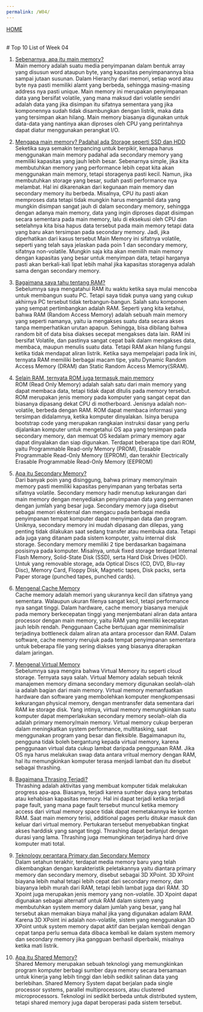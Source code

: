 ```yaml
---
permalink: /W04/
---
```

[HOME](../)

<br>
# Top 10 List of Week 04

1. [Sebenarnya, apa itu main memory?](https://technologyinformation97.blogspot.com/2016/11/pengertian-dan-peraranan-main.html)<br>
Main memory adalah suatu media penyimpanan dalam bentuk array yang disusun word ataupun byte, yang kapasitas penyimpanannya bisa sampai jutaan susunan. Dalam Hierarchy dari memori, setiap word atau byte nya pasti memiliki alamt yang berbeda, sehingga masing-masing address nya pasti unique. Main memory ini merupakan penyimpanan data yang bersifat volatile, yang mana maksud dari volatile sendiri adalah data yang jika disimpan itu sifatnya sementara yang jika komponennya sudah tidak disambungkan dengan listrik, maka data yang tersimpan akan hilang. Main memory biasanya digunakan untuk data-data yang nantinya akan diproses oleh CPU yang perintahnya dapat diatur menggunakan perangkat I/O.

2. [Mengapa main memory? Padahal ada Storage seperti SSD dan HDD](https://www.geeksforgeeks.org/difference-between-primary-and-secondary-memory/)<br>
Seketika saya semakin terpancing untuk berpikir, kenapa harus menggunakan main memory padahal ada secondary memory yang memiliki kapasitas yang jauh lebih besar. Sebenarnya simple, jika kita membutuhkan memory yang performance lebih cepat kita akan menggunakan main memory, tetapi storagenya pasti kecil. Namun, jika membutuhkan storage yang besar, sudah pasti performance nya melambat. Hal ini dikarenakan dari kegunaan main memory dan secondary memory itu berbeda. Misalnya, CPU itu pasti akan memproses data tetapi tidak mungkin harus mengambil data yang mungkin disimpan sangat jauh di dalam secondary memory, sehingga dengan adanya main memory, data yang ingin diproses dapat disimpan secara sementara pada main memory, lalu di eksekusi oleh CPU dan setelahnya kita bisa hapus data tersebut pada main memory tetapi data yang baru akan tersimpan pada secondary memory. Jadi, jika diperhatikan dari kasus tersebut Main Memory ini sifatnya volatile, seperti yang telah saya jelaskan pada poin 1 dan secondary memory, sifatnya non-volatile. Mungkin saja kita akan memilih main memory dengan kapasitas yang besar untuk menyimpan data, tetapi harganya pasti akan berkali-kali lipat lebih mahal jika kapasitas storagenya adalah sama dengan secondary memory.

3. [Bagaimana saya tahu tentang RAM?](https://www.enterprisestorageforum.com/storage-hardware/types-of-computer-memory.html)<br>
Sebelumnya saya mengatahui RAM itu waktu ketika saya mulai mencoba untuk membangun suatu PC. Tetapi saya tidak punya uang yang cukup akhirnya PC tersebut tidak terbangun-bangun. Salah satu komponen yang sempat pertimbangkan adalah RAM. Seperti yang kita ketahui, bahwa RAM (Random Access Memory) adalah sebuah main memory yang seperti namanya, yaitu ia mengakses suatu data secara akses tanpa memperhatikan urutan apapun. Sehingga, bisa dibilang bahwa random bit of data bisa diakses secepat mengakses data lain. RAM ini bersifat Volatile, dan pastinya sangat cepat baik dalam mengakses data, membaca, maupun menulis suatu data. Tetapi RAM akan hilang fungsi ketika tidak mendapat aliran listrik. Ketika saya mempelajari pada link ini, ternyata RAM memiliki berbagai macam tipe, yaitu Dynamic Random Access Memory (DRAM) dan Static Random Access Memory(SRAM).

4. [Selain RAM, ternyata ROM juga termasuk main memory](https://www.enterprisestorageforum.com/storage-hardware/types-of-computer-memory.html)<br>
ROM (Read Only Memory) adalah salah satu dari main memory yang dapat membaca data, tetapi tidak dapat ditulis pada memory tersebut. ROM merupakan jenis memory pada komputer yang sangat cepat dan biasanya dipasang dekat CPU di motherboard. Jenisnya adalah non-volatile, berbeda dengan RAM. ROM dapat membaca informasi yang tersimpan didalamnya, ketika komputer dinyalakan. Isinya berupa bootstrap code yang merupakan rangkaian instruksi dasar yang perlu dijalankan komputer untuk mengetahui OS apa yang tersimpan pada secondary memory, dan memuat OS kedalam primary memory agar dapat dinyalakan dan siap digunakan. Terdapat beberapa tipe dari ROM, yaitu Programmable Read-only Memory (PROM), Erasable Programmable Read-Only Memory (EPROM), dan terakhir Electrically Erasable Programmable Read-Only Memory (EEPROM)

5. [Apa itu Secondary Memory?](https://www.geeksforgeeks.org/introduction-of-secondary-memory/)<br>
Dari banyak poin yang disinggung, bahwa primary memory/main memory pasti memiliki kapasitas penyimpanan yang terbatas serta sifatnya volatile. Secondary memory hadir menutup kekurangan dari main memory dengan menyediakan penyimpanan data yang permanen dengan jumlah yang besar juga. Secondary memory juga disebut sebagai memori eksternal dan mengacu pada berbagai media penyimpanan tempat komputer dapat menyimpan data dan program. Uniknya, secondary memory ini mudah dipasang dan dilepas, yang penting tidak dilakukan saat sedang transfer atau membuka data. Tetapi ada juga yang ditanam pada sistem komputer, yaitu internal disk storage. Secondary memory memiliki 2 tipe berdasarkan bagaimana posisinya pada komputer. Misalnya, untuk fixed storage terdapat Internal Flash Memory, Solid-State Disk (SSD), serta Hard Disk Drives (HDD). Untuk yang removable storage, ada Optical Discs (CD, DVD, Blu-ray Disc), Memory Card, Floppy Disk, Magnetic tapes, Disk packs, serta Paper storage (punched tapes, punched cards).

6. [Mengenal Cache Memory](https://idwebhost.com/blog/pengertian-fungsi-dan-tipe-cache-pada-komputer/)<br>
Cache memory adalah memori yang ukurannya kecil dan sifatnya yang sementara. Walaupun ukuran filenya sangat kecil, tetapi performance nya sangat tinggi. Dalam hardware, cache memory biasanya merujuk pada memory berkecepatan tinggi yang menjembatani aliran data antara processor dengan main memory, yaitu RAM yang memiliki kecepatan jauh lebih rendah. Penggunaan Cache bertujuan agar meminimalisir terjadinya bottleneck dalam aliran ata antara processor dan RAM. Dalam software, cache memory merujuk pada tempat penyimpanan sementara untuk beberapa file yang sering diakses yang biasanya diterapkan dalam jaringan.

7. [Mengenal Virtual Memory](https://searchstorage.techtarget.com/definition/virtual-memory)<br>
Sebelumnya saya mengira bahwa Virtual Memory itu seperti cloud storage. Ternyata saya salah. Virtual Memory adalah sebuah teknik manajemen memory dimana secondary memory digunakan seolah-olah ia adalah bagian dari main memory. Virtual memory memanfaatkan hardware dan software yang membolehkan komputer mengkompensasi kekurangan physical memory, dengan mentransfer data sementara dari RAM ke storage disk. Yang intinya, virtual memory memungkinkan suatu komputer dapat memperlakukan secondary memory seolah-olah dia adalah primary memory/main memory. Virtual memory cukup berperan dalam meningkatkan system performance, multitasking, saat menggunakan program yang besar dan fleksible. Bagaimanapun itu, pengguna tidak boleh bergantung kepada virtual memory, karena penggunaan virtual data cukup lambat daripada penggunaan RAM. Jika OS nya harus melakukan swap data antara vritual memory dengan RAM, hal itu memungkinkan komputer terasa menjadi lambat dan itu disebut sebagai thrashing.

8. [Bagaimana Thrasing Terjadi?](https://www.techopedia.com/definition/4766/thrashing)<br>
Thrashing adalah aktivitas yang membuat komputer tidak melakukan progress apa-apa. Biasanya, terjadi karena sumber daya yang terbatas atau kehabisan kapasitas memory. Hal ini dapat terjadi ketika terjadi page fault, yang mana page fault tersebut muncul ketika memory access dari virtual memory space tidak dapat memetakannya ke konten RAM. Saat main memory terisi, additional pages perlu ditukar masuk dan keluar dari virtual memory. Pertukaran tersebut menyebabkan tingkat akses harddisk yang sangat tinggi. Thrashing dapat berlanjut dengan durasi yang lama. Thrashing juga memungkinan terjadinya hard drive komputer mati total.

9. [Teknology perantara Primary dan Secondary Memory](https://www.enterprisestorageforum.com/storage-hardware/types-of-computer-memory.html)<br>
Dalam setahun terakhir, terdapat media memory baru yang telah dikembangkan dengan karakteristik peletakannya yaitu diantara primary memory dan secondary memory, disebut sebagai 3D XPoint. 3D XPoint biayana lebih mahal tetapi lebih cepat dari secondary memory, dan biayanya lebih murah dari RAM, tetapi lebih lambat juga dari RAM. 3D Xpoint juga merupakan jenis memory yang non-volatile. 3D Xpoint dapat digunakan sebagai alternatif untuk RAM dalam sistem yang membutuhkan system memory dalam jumlah yang besar, yang hal tersebut akan memakan biaya mahal jika yang digunakan adalam RAM. Karena 3D XPoint ini adalah non-volatile, sistem yang menggunakan 3D XPoint untuk system memory dapat aktif dan berjalan kembali dengan cepat tanpa perlu semua data dibaca kembali ke dalam system memory dan secondary memory jika gangguan berhasil diperbaiki, misalnya ketika mati listrik. 

10. [Apa itu Shared Memory?](https://cuapcuapcomputer.wordpress.com/tag/shared-memory/)<br>
Shared Memory merupakan sebuah teknologi yang memungkinkan program komputer berbagi sumber daya memory secara bersamaan untuk kinerja yang lebih tinggi dan lebih sedikit salinan data yang berlebihan. Shared Memory System dapat berjalan pada single processor systems, parallel multiprocessors, atau clustered microprocessors. Teknologi ini sedikit berbeda untuk distributed system, tetapi shared memory juga dapat beroperasi pada sistem tersebut.
